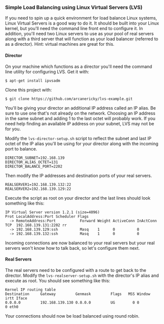 ### Simple Load Balancing using Linux Virtual Servers (LVS)
If you need to spin up a quick environment for load balance Linux systems, Linux Virtual Servers is a good way to do it. It should be built into your Linux kernel, but you'll need the command line front end to configure it. In addition, you'll need two Linux servers to use as your pool of real servers along with a third server that will function as your load balancer (referred to as a director). Hint: virtual machines are great for this.

#### Director
On your machine which functions as a director you'll need the command line utility for configuring LVS. Get it with:
```
$ apt-get install ipvsadm
```

Clone this project with:
```
$ git clone https://github.com/arcanericky/lvs-example.git
```

You'll be giving your director an additional IP address called an IP alias. Be sure to use one that's not already on the network. Choosing an IP address in the same subnet and adding 1 to the last octet will probably work. If you need help finding an available IP address on your subnet, LVS may not be for you.

Modify the `lvs-director-setup.sh` script to reflect the subnet and last IP octet of the IP alias you'll be using for your director along with the incoming port to balance.
```
DIRECTOR_SUBNET=192.168.139
DIRECTOR_ALIAS_OCTET=131
DIRECTOR_BALANCE_PORT=2202
```
Then modify the IP addresses and destination ports of your real servers.
```
REALSERVER1=192.168.139.132:22
REALSERVER2=192.168.139.129:22
```
Execute the script as root on your director and the last lines should look something like this:
```
IP Virtual Server version 1.2.1 (size=4096)
Prot LocalAddress:Port Scheduler Flags
  -> RemoteAddress:Port           Forward Weight ActiveConn InActConn
TCP  192.168.139.131:2202 rr
  -> 192.168.139.129:ssh          Masq    1      0          0
  -> 192.168.139.132:ssh          Masq    1      0          0
```
Incoming connections are now balanced to your real servers but your real servers won't know how to talk back, so let's configure them next.

#### Real Servers
The real servers need to be configured with a route to get back to the director. Modify the `lvs-realserver-setup.sh` with the director's IP alias and execute as root. You should see something like this:
```
Kernel IP routing table
Destination     Gateway         Genmask         Flags   MSS Window  irtt Iface
0.0.0.0         192.168.139.130 0.0.0.0         UG        0 0          0 eth0
```

Your connections should now be load balanced using round robin.
